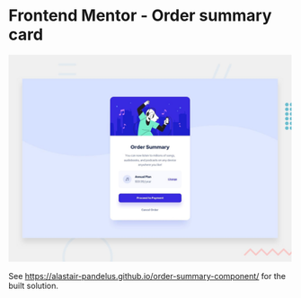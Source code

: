 # Frontend Mentor - Order summary card

![Design preview for the Order summary card coding challenge](./design/desktop-preview.jpg)

See https://alastair-pandelus.github.io/order-summary-component/ for the built solution.
